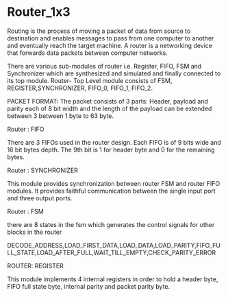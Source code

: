 # Router_1x3
Routing is the process of moving a packet of data from source to destination and enables messages to pass from one computer to another and eventually reach the target machine.
A router is a networking device that forwards data packets between computer networks.

There are various sub-modules of router i.e. Register, FIFO, FSM and Synchronizer which are synthesized and simulated and finally connected to its top module. 
Router- Top Level module consists of FSM, REGISTER,SYNCHRONIZER, FIFO_0, FIFO_1, FIFO_2.

PACKET FORMAT: The packet consists of 3 parts: Header, payload and parity each of 8 bit width and the length of the payload can be extended between 3 between 1 byte to 63 byte.

Router : FIFO

There are 3 FIFOs used in the router design. Each FIFO is of 9 bits wide and 16 bit bytes depth. 
The 9th bit is 1 for header byte and 0 for the remaining bytes.

Router : SYNCHRONIZER

This module provides synchronization between router FSM and router FIFO modules.
It provides faithful communication between the single input port and three output ports.

Router : FSM

there are 8 states in the fsm which generates the control signals for other blocks in the router

DECODE_ADDRESS,LOAD_FIRST_DATA,LOAD_DATA,LOAD_PARITY,FIFO_FULL_STATE,LOAD_AFTER_FULL,WAIT_TILL_EMPTY,CHECK_PARITY_ERROR

ROUTER: REGISTER

This module implements 4 internal registers in order to hold a header byte, FIFO full state byte, internal parity and
packet parity byte.
